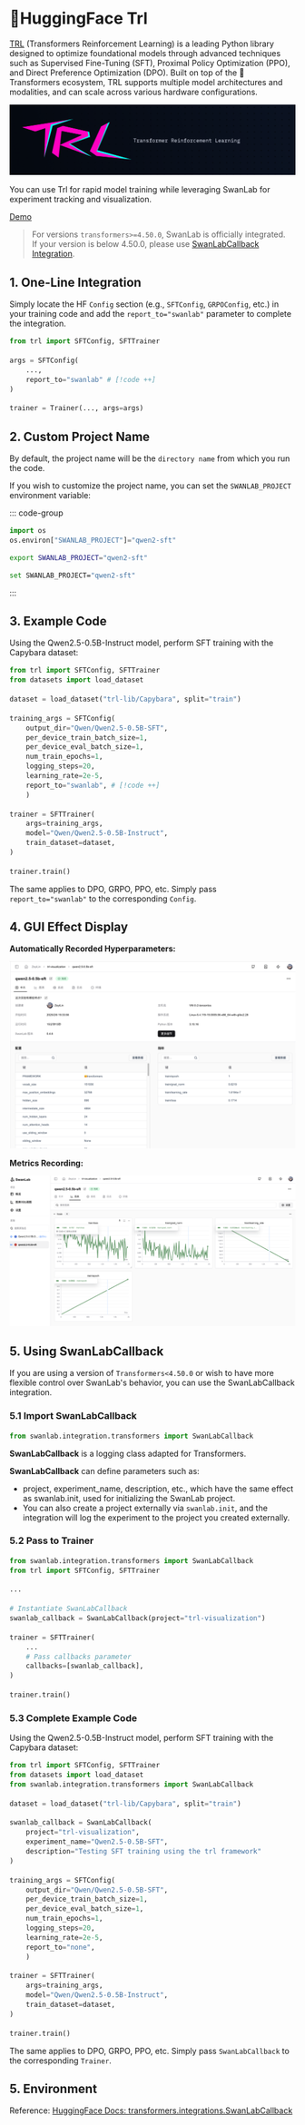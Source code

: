 # 🤗HuggingFace Trl

[TRL](https://github.com/huggingface/trl) (Transformers Reinforcement Learning) is a leading Python library designed to optimize foundational models through advanced techniques such as Supervised Fine-Tuning (SFT), Proximal Policy Optimization (PPO), and Direct Preference Optimization (DPO). Built on top of the 🤗 Transformers ecosystem, TRL supports multiple model architectures and modalities, and can scale across various hardware configurations.

![logo](./huggingface_trl/logo.png)

You can use Trl for rapid model training while leveraging SwanLab for experiment tracking and visualization.

[Demo](https://swanlab.cn/@ZeyiLin/trl-visualization/runs/q1uf2r4wmao7iomc5z1ff/overview)

> For versions `transformers>=4.50.0`, SwanLab is officially integrated.  
> If your version is below 4.50.0, please use [SwanLabCallback Integration](#_5-using-swanlabcallback).

## 1. One-Line Integration

Simply locate the HF `Config` section (e.g., `SFTConfig`, `GRPOConfig`, etc.) in your training code and add the `report_to="swanlab"` parameter to complete the integration.

```python
from trl import SFTConfig, SFTTrainer

args = SFTConfig(
    ...,
    report_to="swanlab" # [!code ++]
)

trainer = Trainer(..., args=args)
```

## 2. Custom Project Name

By default, the project name will be the `directory name` from which you run the code.

If you wish to customize the project name, you can set the `SWANLAB_PROJECT` environment variable:

::: code-group

```python
import os
os.environ["SWANLAB_PROJECT"]="qwen2-sft"
```

```bash [Command Line（Linux/MacOS）]
export SWANLAB_PROJECT="qwen2-sft"
```

```bash [Command Line（Windows）]
set SWANLAB_PROJECT="qwen2-sft"
```

:::

## 3. Example Code

Using the Qwen2.5-0.5B-Instruct model, perform SFT training with the Capybara dataset:

```python
from trl import SFTConfig, SFTTrainer
from datasets import load_dataset

dataset = load_dataset("trl-lib/Capybara", split="train")

training_args = SFTConfig(
    output_dir="Qwen/Qwen2.5-0.5B-SFT",
    per_device_train_batch_size=1,
    per_device_eval_batch_size=1,
    num_train_epochs=1,
    logging_steps=20,
    learning_rate=2e-5,
    report_to="swanlab", # [!code ++]
    )

trainer = SFTTrainer(
    args=training_args,
    model="Qwen/Qwen2.5-0.5B-Instruct",
    train_dataset=dataset,
)

trainer.train()
```

The same applies to DPO, GRPO, PPO, etc. Simply pass `report_to="swanlab"` to the corresponding `Config`.

## 4. GUI Effect Display

**Automatically Recorded Hyperparameters:**

![ig-hf-trl-gui-1](./huggingface_trl/ig-hf-trl-gui-1.png)

**Metrics Recording:**

![ig-hf-trl-gui-2](./huggingface_trl/ig-hf-trl-gui-2.png)

## 5. Using SwanLabCallback

If you are using a version of `Transformers<4.50.0` or wish to have more flexible control over SwanLab's behavior, you can use the SwanLabCallback integration.

### 5.1 Import SwanLabCallback

```python
from swanlab.integration.transformers import SwanLabCallback
```

**SwanLabCallback** is a logging class adapted for Transformers.

**SwanLabCallback** can define parameters such as:

- project, experiment_name, description, etc., which have the same effect as swanlab.init, used for initializing the SwanLab project.
- You can also create a project externally via `swanlab.init`, and the integration will log the experiment to the project you created externally.

### 5.2 Pass to Trainer

```python (1,7,12)
from swanlab.integration.transformers import SwanLabCallback
from trl import SFTConfig, SFTTrainer

...

# Instantiate SwanLabCallback
swanlab_callback = SwanLabCallback(project="trl-visualization")

trainer = SFTTrainer(
    ...
    # Pass callbacks parameter
    callbacks=[swanlab_callback],
)

trainer.train()
```

### 5.3 Complete Example Code

Using the Qwen2.5-0.5B-Instruct model, perform SFT training with the Capybara dataset:

```python (3,7,26)
from trl import SFTConfig, SFTTrainer
from datasets import load_dataset
from swanlab.integration.transformers import SwanLabCallback

dataset = load_dataset("trl-lib/Capybara", split="train")

swanlab_callback = SwanLabCallback(
    project="trl-visualization",
    experiment_name="Qwen2.5-0.5B-SFT",
    description="Testing SFT training using the trl framework"
)

training_args = SFTConfig(
    output_dir="Qwen/Qwen2.5-0.5B-SFT",
    per_device_train_batch_size=1,
    per_device_eval_batch_size=1,
    num_train_epochs=1,
    logging_steps=20,
    learning_rate=2e-5,
    report_to="none",
    )

trainer = SFTTrainer(
    args=training_args,
    model="Qwen/Qwen2.5-0.5B-Instruct",
    train_dataset=dataset,
)

trainer.train()
```

The same applies to DPO, GRPO, PPO, etc. Simply pass `SwanLabCallback` to the corresponding `Trainer`.

## 5. Environment

Reference: [HuggingFace Docs: transformers.integrations.SwanLabCallback](https://huggingface.co/docs/transformers/main/en/main_classes/callback#transformers.integrations.SwanLabCallback)
